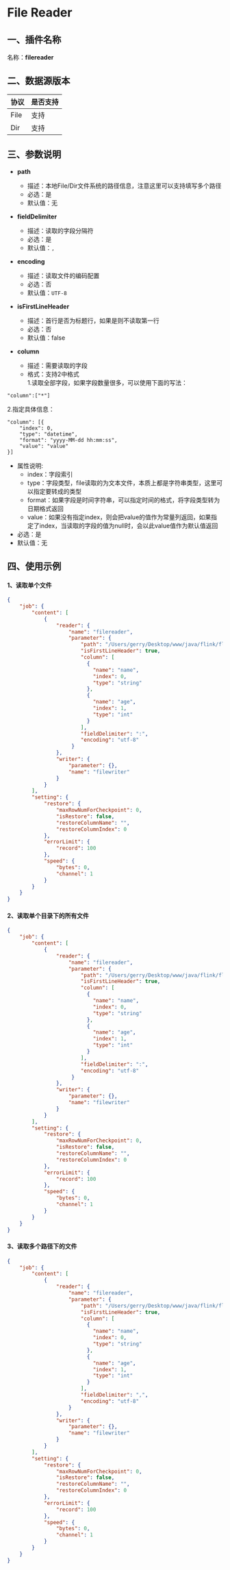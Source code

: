 # File Reader

<a name="lq07M"></a>
## 一、插件名称
名称：**filereader**<br />

<a name="AsTTs"></a>
## 二、数据源版本
| 协议 | 是否支持 |
| --- | --- |
| File | 支持 |
| Dir | 支持 |



<a name="2lzA4"></a>
## 三、参数说明<br />

- **path**
  - 描述：本地File/Dir文件系统的路径信息，注意这里可以支持填写多个路径
  - 必选：是
  - 默认值：无



- **fieldDelimiter**
  - 描述：读取的字段分隔符
  - 必选：是
  - 默认值：`,`



- **encoding**
  - 描述：读取文件的编码配置
  - 必选：否
  - 默认值：`UTF-8`



- **isFirstLineHeader**
  - 描述：首行是否为标题行，如果是则不读取第一行
  - 必选：否
  - 默认值：false
  


- **column**
  - 描述：需要读取的字段
  - 格式：支持2中格式
<br />1.读取全部字段，如果字段数量很多，可以使用下面的写法：
```
"column":["*"]
```

2.指定具体信息：
```
"column": [{
    "index": 0,
    "type": "datetime",
    "format": "yyyy-MM-dd hh:mm:ss",
    "value": "value"
}]
```

  - 属性说明:
    - index：字段索引
    - type：字段类型，file读取的为文本文件，本质上都是字符串类型，这里可以指定要转成的类型
    - format：如果字段是时间字符串，可以指定时间的格式，将字段类型转为日期格式返回
    - value：如果没有指定index，则会把value的值作为常量列返回，如果指定了index，当读取的字段的值为null时，会以此value值作为默认值返回
  - 必选：是
  - 默认值：无



<a name="QQaDC"></a>
## 四、使用示例
<a name="1nZ3r"></a>
#### 1、读取单个文件
```json
{
    "job": {
        "content": [
            {
                "reader": {
                    "name": "filereader",
                    "parameter": {
                        "path": "/Users/gerry/Desktop/www/java/flink/flinkx/dir/file1.txt",
                        "isFirstLineHeader": true,
                        "column": [
                          {
                            "name": "name",
                            "index": 0,
                            "type": "string"
                          },
                          {
                            "name": "age",
                            "index": 1,
                            "type": "int"
                          }
                        ],
                        "fieldDelimiter": ":",
                        "encoding": "utf-8"
                     }
                },
                "writer": {
                    "parameter": {},
                    "name": "filewriter"
                }
            }
        ],
        "setting": {
            "restore": {
                "maxRowNumForCheckpoint": 0,
                "isRestore": false,
                "restoreColumnName": "",
                "restoreColumnIndex": 0
            },
            "errorLimit": {
                "record": 100
            },
            "speed": {
                "bytes": 0,
                "channel": 1
            }
        }
    }
}
```
<a name="BTnag"></a>
#### 2、读取单个目录下的所有文件
```json
{
    "job": {
        "content": [
            {
                "reader": {
                    "name": "filereader",
                    "parameter": {
                        "path": "/Users/gerry/Desktop/www/java/flink/flinkx/dir",
                        "isFirstLineHeader": true,
                        "column": [
                          {
                            "name": "name",
                            "index": 0,
                            "type": "string"
                          },
                          {
                            "name": "age",
                            "index": 1,
                            "type": "int"
                          }
                        ],
                        "fieldDelimiter": ":",
                        "encoding": "utf-8"
                     }
                },
                "writer": {
                    "parameter": {},
                    "name": "filewriter"
                }
            }
        ],
        "setting": {
            "restore": {
                "maxRowNumForCheckpoint": 0,
                "isRestore": false,
                "restoreColumnName": "",
                "restoreColumnIndex": 0
            },
            "errorLimit": {
                "record": 100
            },
            "speed": {
                "bytes": 0,
                "channel": 1
            }
        }
    }
}
```
<a name="KxOTY"></a>
#### 3、读取多个路径下的文件
```json
{
    "job": {
        "content": [
            {
                "reader": {
                    "name": "filereader",
                    "parameter": {
                        "path": "/Users/gerry/Desktop/www/java/flink/flinkx/dir1,/Users/gerry/Desktop/www/java/flink/flinkx/dir2",
                        "isFirstLineHeader": true,
                        "column": [
                          {
                            "name": "name",
                            "index": 0,
                            "type": "string"
                          },
                          {
                            "name": "age",
                            "index": 1,
                            "type": "int"
                          }
                        ],
                        "fieldDelimiter": ",",
                        "encoding": "utf-8"
                    }
                },
                "writer": {
                    "parameter": {},
                    "name": "filewriter"
                }
            }
        ],
        "setting": {
            "restore": {
                "maxRowNumForCheckpoint": 0,
                "isRestore": false,
                "restoreColumnName": "",
                "restoreColumnIndex": 0
            },
            "errorLimit": {
                "record": 100
            },
            "speed": {
                "bytes": 0,
                "channel": 1
            }
        }
    }
}
```


